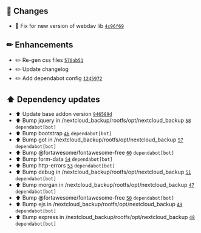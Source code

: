 ## 🔨 Changes

- :hammer: Fix for new version of webdav lib [`4c96f69`](https://github.com/Sebclem/hassio-nextcloud-backup/commit/4c96f698eb5f2f77731334a95b58accadd08eefe) 

## ✏ Enhancements

- :pencil2: Re-gen css files [`570ab51`](https://github.com/Sebclem/hassio-nextcloud-backup/commit/570ab5183f531ff5e4f9616f8f86a7d7aab8512b) 
- :pencil2: Update changelog 
- :pencil2: Add dependabot config [`1245972`](https://github.com/Sebclem/hassio-nextcloud-backup/commit/12459720c44b5e172a350de846912b2705d5a862)

## ⬆️ Dependency updates

- :arrow_up: Update base addon version [`946589d`](https://github.com/Sebclem/hassio-nextcloud-backup/commit/946589d09ef18295d43bbb4720e38d1bfa915b18) 
- :arrow_up: Bump jquery in /nextcloud_backup/rootfs/opt/nextcloud_backup [`58`](https://github.com/Sebclem/hassio-nextcloud-backup/pull/58) `dependabot[bot]`
- :arrow_up: Bump bootstrap [`46`](https://github.com/Sebclem/hassio-nextcloud-backup/pull/46) `dependabot[bot]`
- :arrow_up: Bump got in /nextcloud_backup/rootfs/opt/nextcloud_backup [`57`](https://github.com/Sebclem/hassio-nextcloud-backup/pull/57) `dependabot[bot]`
- :arrow_up: Bump @fortawesome/fontawesome-free [`60`](https://github.com/Sebclem/hassio-nextcloud-backup/pull/60) `dependabot[bot]`
- :arrow_up: Bump form-data [`54`](https://github.com/Sebclem/hassio-nextcloud-backup/pull/54) `dependabot[bot]`
- :arrow_up: Bump http-errors [`53`](https://github.com/Sebclem/hassio-nextcloud-backup/pull/53) `dependabot[bot]`
- :arrow_up: Bump debug in /nextcloud_backup/rootfs/opt/nextcloud_backup [`51`](https://github.com/Sebclem/hassio-nextcloud-backup/pull/51) `dependabot[bot]`
- :arrow_up: Bump morgan in /nextcloud_backup/rootfs/opt/nextcloud_backup [`47`](https://github.com/Sebclem/hassio-nextcloud-backup/pull/47) `dependabot[bot]`
- :arrow_up: Bump @fortawesome/fontawesome-free [`50`](https://github.com/Sebclem/hassio-nextcloud-backup/pull/50) `dependabot[bot]`
- :arrow_up: Bump ejs in /nextcloud_backup/rootfs/opt/nextcloud_backup [`49`](https://github.com/Sebclem/hassio-nextcloud-backup/pull/49) `dependabot[bot]`
- :arrow_up: Bump express in /nextcloud_backup/rootfs/opt/nextcloud_backup [`48`](https://github.com/Sebclem/hassio-nextcloud-backup/pull/48) `dependabot[bot]`
